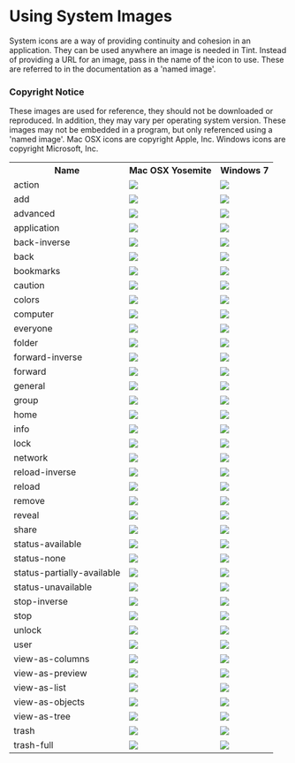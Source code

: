 <h1>Using System Images</h1><p>System icons are a way of providing continuity and cohesion in an application. They can be used anywhere an image is needed in Tint.  Instead of providing a URL for an image, pass in the name of the icon to use.  These are referred to in the documentation as a 'named image'.</p><div class="ui message important"><h3>Copyright Notice</h3> <p>These images are used for reference, they should not be downloaded or reproduced. In addition, they may vary per operating system version. These images may not be embedded in a program, but only referenced using a 'named image'. Mac OSX icons are copyright Apple, Inc. Windows icons are copyright Microsoft, Inc.</p> </div><table class="ui table parameters system-images">
<tr><th>Name</th><th>Mac OSX Yosemite</th><th>Windows 7</th></tr>
<tr><td>action</td><td><img src="images/sys/action_yosemite.png"/></td><td><img src="images/sys/action_win7.png"/></td></tr><tr><td>add</td><td><img src="images/sys/add_yosemite.png"/></td><td><img src="images/sys/add_win7.png"/></td></tr><tr><td>advanced</td><td><img src="images/sys/advanced_yosemite.png"/></td><td><img src="images/sys/advanced_win7.png"/></td></tr><tr><td>application</td><td><img src="images/sys/application_yosemite.png"/></td><td><img src="images/sys/application_win7.png"/></td></tr><tr><td>back-inverse</td><td><img src="images/sys/back-inverse_yosemite.png"/></td><td><img src="images/sys/back-inverse_win7.png"/></td></tr><tr><td>back</td><td><img src="images/sys/back_yosemite.png"/></td><td><img src="images/sys/back_win7.png"/></td></tr><tr><td>bookmarks</td><td><img src="images/sys/bookmarks_yosemite.png"/></td><td><img src="images/sys/bookmarks_win7.png"/></td></tr><tr><td>caution</td><td><img src="images/sys/caution_yosemite.png"/></td><td><img src="images/sys/caution_win7.png"/></td></tr><tr><td>colors</td><td><img src="images/sys/colors_yosemite.png"/></td><td><img src="images/sys/colors_win7.png"/></td></tr><tr><td>computer</td><td><img src="images/sys/computer_yosemite.png"/></td><td><img src="images/sys/computer_win7.png"/></td></tr><tr><td>everyone</td><td><img src="images/sys/everyone_yosemite.png"/></td><td><img src="images/sys/everyone_win7.png"/></td></tr><tr><td>folder</td><td><img src="images/sys/folder_yosemite.png"/></td><td><img src="images/sys/folder_win7.png"/></td></tr><tr><td>forward-inverse</td><td><img src="images/sys/forward-inverse_yosemite.png"/></td><td><img src="images/sys/forward-inverse_win7.png"/></td></tr><tr><td>forward</td><td><img src="images/sys/forward_yosemite.png"/></td><td><img src="images/sys/forward_win7.png"/></td></tr><tr><td>general</td><td><img src="images/sys/general_yosemite.png"/></td><td><img src="images/sys/general_win7.png"/></td></tr><tr><td>group</td><td><img src="images/sys/group_yosemite.png"/></td><td><img src="images/sys/group_win7.png"/></td></tr><tr><td>home</td><td><img src="images/sys/home_yosemite.png"/></td><td><img src="images/sys/home_win7.png"/></td></tr><tr><td>info</td><td><img src="images/sys/info_yosemite.png"/></td><td><img src="images/sys/info_win7.png"/></td></tr><tr><td>lock</td><td><img src="images/sys/lock_yosemite.png"/></td><td><img src="images/sys/lock_win7.png"/></td></tr><tr><td>network</td><td><img src="images/sys/network_yosemite.png"/></td><td><img src="images/sys/network_win7.png"/></td></tr><tr><td>reload-inverse</td><td><img src="images/sys/reload-inverse_yosemite.png"/></td><td><img src="images/sys/reload-inverse_win7.png"/></td></tr><tr><td>reload</td><td><img src="images/sys/reload_yosemite.png"/></td><td><img src="images/sys/reload_win7.png"/></td></tr><tr><td>remove</td><td><img src="images/sys/remove_yosemite.png"/></td><td><img src="images/sys/remove_win7.png"/></td></tr><tr><td>reveal</td><td><img src="images/sys/reveal_yosemite.png"/></td><td><img src="images/sys/reveal_win7.png"/></td></tr><tr><td>share</td><td><img src="images/sys/share_yosemite.png"/></td><td><img src="images/sys/share_win7.png"/></td></tr><tr><td>status-available</td><td><img src="images/sys/status-available_yosemite.png"/></td><td><img src="images/sys/status-available_win7.png"/></td></tr><tr><td>status-none</td><td><img src="images/sys/status-none_yosemite.png"/></td><td><img src="images/sys/status-none_win7.png"/></td></tr><tr><td>status-partially-available</td><td><img src="images/sys/status-partially-available_yosemite.png"/></td><td><img src="images/sys/status-partially-available_win7.png"/></td></tr><tr><td>status-unavailable</td><td><img src="images/sys/status-unavailable_yosemite.png"/></td><td><img src="images/sys/status-unavailable_win7.png"/></td></tr><tr><td>stop-inverse</td><td><img src="images/sys/stop-inverse_yosemite.png"/></td><td><img src="images/sys/stop-inverse_win7.png"/></td></tr><tr><td>stop</td><td><img src="images/sys/stop_yosemite.png"/></td><td><img src="images/sys/stop_win7.png"/></td></tr><tr><td>unlock</td><td><img src="images/sys/unlock_yosemite.png"/></td><td><img src="images/sys/unlock_win7.png"/></td></tr><tr><td>user</td><td><img src="images/sys/user_yosemite.png"/></td><td><img src="images/sys/user_win7.png"/></td></tr><tr><td>view-as-columns</td><td><img src="images/sys/view-as-columns_yosemite.png"/></td><td><img src="images/sys/view-as-columns_win7.png"/></td></tr><tr><td>view-as-preview</td><td><img src="images/sys/view-as-preview_yosemite.png"/></td><td><img src="images/sys/view-as-preview_win7.png"/></td></tr><tr><td>view-as-list</td><td><img src="images/sys/view-as-list_yosemite.png"/></td><td><img src="images/sys/view-as-list_win7.png"/></td></tr><tr><td>view-as-objects</td><td><img src="images/sys/view-as-objects_yosemite.png"/></td><td><img src="images/sys/view-as-objects_win7.png"/></td></tr><tr><td>view-as-tree</td><td><img src="images/sys/view-as-tree_yosemite.png"/></td><td><img src="images/sys/view-as-tree_win7.png"/></td></tr><tr><td>trash</td><td><img src="images/sys/trash_yosemite.png"/></td><td><img src="images/sys/trash_win7.png"/></td></tr><tr><td>trash-full</td><td><img src="images/sys/trash-full_yosemite.png"/></td><td><img src="images/sys/trash-full_win7.png"/></td></tr></table>